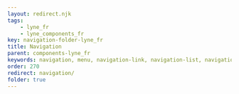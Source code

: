 ```yaml
---
layout: redirect.njk
tags: 
    - lyne_fr
    - lyne_components_fr
key: navigation-folder-lyne_fr
title: Navigation
parent: components-lyne_fr
keywords: navigation, menu, navigation-link, navigation-list, navigation-marker, navigation-section
order: 270
redirect: navigation/
folder: true
---
```

